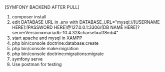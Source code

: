 [SYMFONY BACKEND AFTER PULL]
1. composer install
2. edit DATABASE URL in .env with DATABASE_URL="mysql://[USERNAME HERE]:[PASSWORD HERE]@127.0.0.1:3306/[DB NAME HERE]?serverVersion=mariadb-10.4.32&charset=utf8mb4"
3. start apache and mysql in XAMPP
4. php bin/console doctrine:database:create
5. php bin/console make:migration
6. php bin/console doctrine:migrations:migrate
7. symfony serve
8. Use postman for testing
